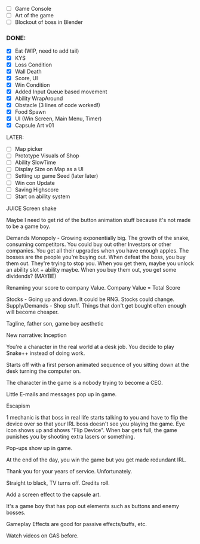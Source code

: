 - [ ] Game Console
- [ ] Art of the game
- [ ] Blockout of boss in Blender

### DONE:
- [x] Eat (WIP, need to add tail)
- [x] KYS
- [x] Loss Condition
- [x] Wall Death
- [x] Score, UI
- [x] Win Condition
- [x] Added Input Queue based movement
- [x] Ability WrapAround
- [x] Obstacle (3 lines of code worked!)
- [x] Food Spawn
- [x] UI (Win Screen, Main Menu, Timer)
- [x] Capsule Art v01

LATER:
- [ ] Map picker
- [ ] Prototype Visuals of Shop
- [ ] Ability SlowTime
- [ ] Display Size on Map as a UI 
- [ ] Setting up game Seed (later later)
- [ ] Win con Update
- [ ] Saving Highscore
- [ ] Start on ability system

JUICE
Screen shake

Maybe I need to get rid of the button animation stuff because it's not made to be a game boy.

Demands
Monopoly - Growing exponentially big. The growth of the snake, consuming competitors.
You could buy out other Investors or other companies. You get all their upgrades when you have enough apples. The bosses are the people you're buying out. When defeat the boss, you buy them out. They're trying to stop you. 
When you get them, maybe you unlock an ability slot + ability maybe. When you buy them out, you get some dividends? (MAYBE)

Renaming your score to company Value. Company Value = Total Score

Stocks - Going up and down. It could be RNG. Stocks could change.
Supply/Demands - Shop stuff. Things that don't get bought often enough will become cheaper.



Tagline, father son, game boy aesthetic


New narrative:
Inception

You're a character in the real world at a desk job.
You decide to play Snake++ instead of doing work.

Starts off with a first person animated sequence of you sitting down at the desk turning the computer on.

The character in the game is a nobody trying to become a CEO.

Little E-mails and messages pop up in game.

Escapism

1 mechanic is that boss in real life starts talking to you and have to flip the device over so that your IRL boss doesn't see you playing the game. Eye icon shows up and shows "Flip Device". When bar gets full, the game punishes you by shooting extra lasers or something.

Pop-ups show up in game.

At the end of the day, you win the game but you get made redundant IRL.

Thank you for your years of service. Unfortunately.

Straight to black, TV turns off. Credits roll.


Add a screen effect to the capsule art.

It's a game boy that has pop out elements such as buttons and enemy bosses.

Gameplay Effects are good for passive effects/buffs, etc.

Watch videos on GAS before. 













